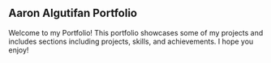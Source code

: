 ## Aaron Algutifan Portfolio 

Welcome to my Portfolio! This portfolio showcases some of my projects and includes sections including projects, skills, and achievements. I hope you enjoy!